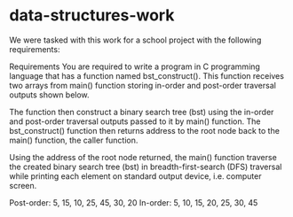 # data-structures-work 
We were tasked with this work for a school project with the following requirements:

Requirements
You are required to write a program in C programming language that has a function named bst_construct(). This function receives two arrays from main() function storing in-order and post-order traversal outputs shown below.

The function then construct a binary search tree (bst) using the in-order and post-order traversal outputs passed to it by main() function. The bst_construct() function then returns address to the root node back to the main() function, the caller function.

Using the address of the root node returned, the main() function traverse the created binary search tree (bst) in breadth-first-search (DFS) traversal while printing each element on standard output device, i.e. computer screen.

Post-order: 5, 15, 10, 25, 45, 30, 20
In-order: 5, 10, 15, 20, 25, 30, 45
